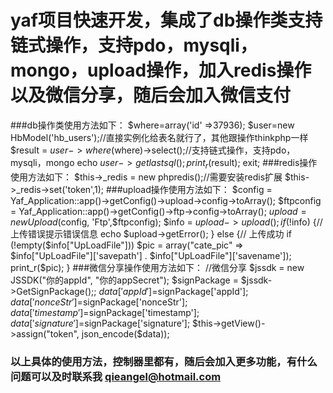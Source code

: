 yaf项目快速开发，集成了db操作类支持链式操作，支持pdo，mysqli，mongo，upload操作，加入redis操作以及微信分享，随后会加入微信支付
===================================
###db操作类使用方法如下：
	  $where=array('id' =>37936);
   	  $user=new HbModel('hb_users');//直接实例化给表名就行了，其他跟操作thinkphp一样
	  $result = $user->where($where)->select();//支持链式操作，支持pdo，mysqli，mongo
	  echo $user->getlastsql();
	  print_r($result);
	  exit;
###redis操作使用方法如下：
          $this->_redis = new phpredis();//需要安装redis扩展
          $this->_redis->set('token',1);
###upload操作使用方法如下：
            $config = Yaf_Application::app()->getConfig()->upload->config->toArray();
            $ftpconfig = Yaf_Application::app()->getConfig()->ftp->config->toArray();
            $upload = new Upload($config, 'Ftp',$ftpconfig); 
            $info = $upload->upload();
            if (!$info) {// 上传错误提示错误信息
                echo $upload->getError();
            } else {// 上传成功
                if (!empty($info["UpLoadFile"]))
                    $pic = array("cate_pic" => $info["UpLoadFile"]['savepath'] . $info["UpLoadFile"]['savename']);
                print_r($pic);
            }
###微信分享操作使用方法如下：
            //微信分享
        $jssdk = new JSSDK("你的appId", "你的appSecret");
        $signPackage = $jssdk->GetSignPackage();;
        $data['appId']=$signPackage['appId'];
        $data['nonceStr']=$signPackage['nonceStr'];
        $data['timestamp']=$signPackage['timestamp'];
        $data['signature']=$signPackage['signature'];
        $this->getView()->assign("token", json_encode($data));
### 以上具体的使用方法，控制器里都有，随后会加入更多功能，有什么问题可以及时联系我 qieangel@hotmail.com
